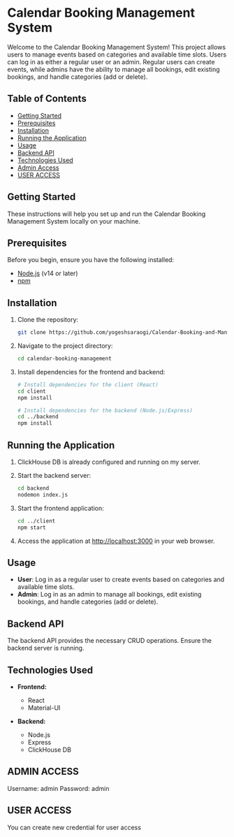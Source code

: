 # Calendar Booking Management System

Welcome to the Calendar Booking Management System! This project allows users to manage events based on categories and available time slots. Users can log in as either a regular user or an admin. Regular users can create events, while admins have the ability to manage all bookings, edit existing bookings, and handle categories (add or delete).

## Table of Contents

- [Getting Started](#getting-started)
- [Prerequisites](#prerequisites)
- [Installation](#installation)
- [Running the Application](#running-the-application)
- [Usage](#usage)
- [Backend API](#backend-api)
- [Technologies Used](#technologies-used)
- [Admin Access](#admin-access)
- [USER ACCESS](#user-access)

## Getting Started

These instructions will help you set up and run the Calendar Booking Management System locally on your machine.

## Prerequisites

Before you begin, ensure you have the following installed:

- [Node.js](https://nodejs.org/) (v14 or later)
- [npm](https://www.npmjs.com/)

## Installation

1. Clone the repository:

   ```bash
   git clone https://github.com/yogeshsaraogi/Calendar-Booking-and-Management-Platform.git
   ```

2. Navigate to the project directory:

   ```bash
   cd calendar-booking-management
   ```

3. Install dependencies for the frontend and backend:

   ```bash
   # Install dependencies for the client (React)
   cd client
   npm install

   # Install dependencies for the backend (Node.js/Express)
   cd ../backend
   npm install
   ```

## Running the Application

1. ClickHouse DB is already configured and running on my server.

2. Start the backend server:

   ```bash
   cd backend
   nodemon index.js
   ```

3. Start the frontend application:

   ```bash
   cd ../client
   npm start
   ```

4. Access the application at [http://localhost:3000](http://localhost:3000) in your web browser.

## Usage

- **User**: Log in as a regular user to create events based on categories and available time slots.
- **Admin**: Log in as an admin to manage all bookings, edit existing bookings, and handle categories (add or delete).

## Backend API

The backend API provides the necessary CRUD operations. Ensure the backend server is running.

## Technologies Used

- **Frontend:**

  - React
  - Material-UI

- **Backend:**
  - Node.js
  - Express
  - ClickHouse DB

## ADMIN ACCESS

Username: admin
Password: admin

## USER ACCESS

You can create new credential for user access
